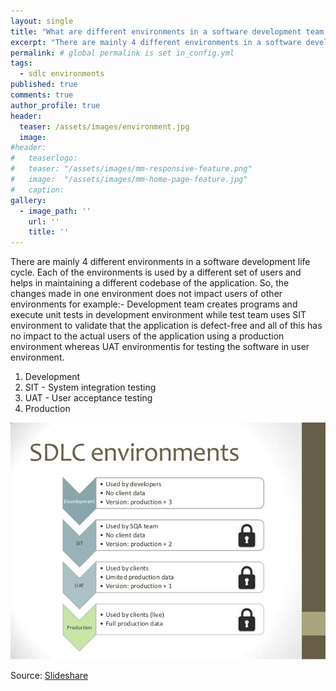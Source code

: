 ```yaml
---
layout: single
title: "What are different environments in a software development team and why do we need different environments???" # title shown in home page
excerpt: "There are mainly 4 different environments in a software development life cycle. Each of the environments..."
permalink: # global permalink is set in_config.yml
tags:
  - sdlc environments 
published: true
comments: true
author_profile: true
header:
  teaser: /assets/images/environment.jpg
  image:  
#header:
#	teaserlogo:
#  	teaser: "/assets/images/mm-responsive-feature.png"
# 	image: 	"/assets/images/mm-home-page-feature.jpg"
#  	caption:
gallery:
  - image_path: ''
    url: ''
    title: ''
---
```


There are mainly 4 different environments in a software development life cycle. Each of the environments is used by a different set of users and helps in maintaining a different codebase of the application. So, the changes made in one environment does not impact users of other environments for example:- Development team creates programs and execute unit tests in development environment while test team uses SIT environment to validate that the application is defect-free and all of this has no impact to the actual users of the application using a production environment whereas UAT environmentis for testing the software in user environment.

1. Development
2. SIT - System integration testing 
3. UAT - User acceptance testing
4. Production

![hosting](/assets/images/environment.jpg)



Source: [Slideshare](https://www.slideshare.net/mwerneburg/building-a-professional-sdlc)
